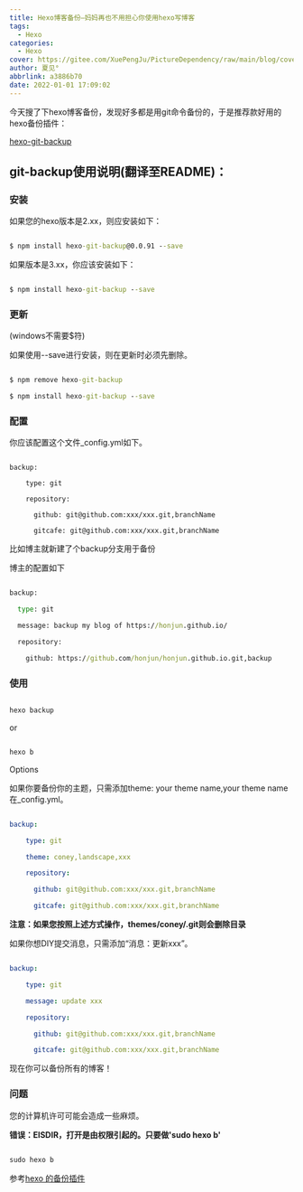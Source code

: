 ```yaml
---
title: Hexo博客备份—妈妈再也不用担心你使用hexo写博客
tags:
  - Hexo
categories:
  - Hexo
cover: https://gitee.com/XuePengJu/PictureDependency/raw/main/blog/cover-01/2.png
author: 夏见°
abbrlink: a3886b70
date: 2022-01-01 17:09:02
---
```

今天搜了下hexo博客备份，发现好多都是用git命令备份的，于是推荐款好用的hexo备份插件：

[hexo-git-backup](https://github.com/coneycode/hexo-git-backup) <!-- more --> 

## **git-backup使用说明(翻译至README)：**

### **安装**

如果您的hexo版本是2.xx，则应安装如下：

```cmd

$ npm install hexo-git-backup@0.0.91 --save

```

如果版本是3.xx，你应该安装如下：

```cmd

$ npm install hexo-git-backup --save

```

### **更新**

(windows不需要$符)

如果使用--save进行安装，则在更新时必须先删除。

```cmd

$ npm remove hexo-git-backup

$ npm install hexo-git-backup --save

```

### **配置**

你应该配置这个文件_config.yml如下。

```

backup:

    type: git

    repository:

      github: git@github.com:xxx/xxx.git,branchName

      gitcafe: git@github.com:xxx/xxx.git,branchName

```

比如博主就新建了个backup分支用于备份

博主的配置如下

```cmd

backup:

  type: git

  message: backup my blog of https://honjun.github.io/

  repository:

    github: https://github.com/honjun/honjun.github.io.git,backup

```

### **使用**

```cmd

hexo backup

```

or

```cmd

hexo b

```

Options

如果你要备份你的主题，只需添加theme: your theme name,your theme name在_config.yml。

```yml

backup:

    type: git

    theme: coney,landscape,xxx

    repository:

      github: git@github.com:xxx/xxx.git,branchName

      gitcafe: git@github.com:xxx/xxx.git,branchName

```

**注意：如果您按照上述方式操作，themes/coney/.git则会删除目录**

如果你想DIY提交消息，只需添加“消息：更新xxx”。

```yml

backup:

    type: git

    message: update xxx

    repository:

      github: git@github.com:xxx/xxx.git,branchName

      gitcafe: git@github.com:xxx/xxx.git,branchName

```

现在你可以备份所有的博客！

### **问题**

您的计算机许可可能会造成一些麻烦。

**错误：EISDIR，打开是由权限引起的。只要做'sudo hexo b'**

```cmd

sudo hexo b

```

参考[hexo 的备份插件](https://www.v2ex.com/t/143022)